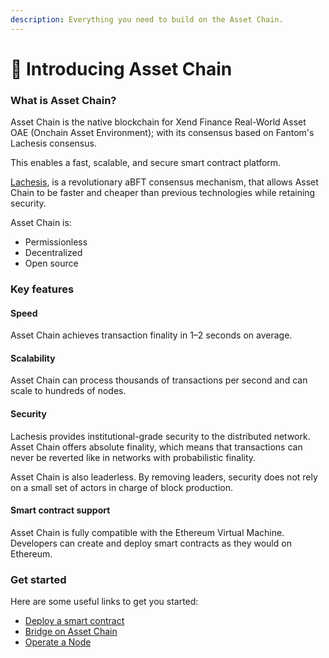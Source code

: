 ```yaml
---
description: Everything you need to build on the Asset Chain.
---
```


# 🔵 Introducing Asset Chain

### What is Asset Chain? <a href="#what-is-fantom" id="what-is-fantom"></a>

Asset Chain is the native blockchain for Xend Finance Real-World Asset OAE (Onchain Asset Environment); with its consensus based on Fantom's Lachesis consensus.&#x20;

This enables a fast, scalable, and secure smart contract platform.

[Lachesis](https://docs.fantom.foundation/technology/lachesis-abft), is a revolutionary aBFT consensus mechanism, that allows Asset Chain to be faster and cheaper than previous technologies while retaining security.

Asset Chain is:

* Permissionless
* Decentralized
* Open source

### Key features <a href="#key-features" id="key-features"></a>

#### Speed <a href="#speed" id="speed"></a>

Asset Chain achieves transaction finality in 1–2 seconds on average.

#### Scalability <a href="#scalability" id="scalability"></a>

Asset Chain can process thousands of transactions per second and can scale to hundreds of nodes.

#### Security <a href="#security" id="security"></a>

Lachesis provides institutional-grade security to the distributed network. Asset Chain offers absolute finality, which means that transactions can never be reverted like in networks with probabilistic finality.

Asset Chain is also leaderless. By removing leaders, security does not rely on a small set of actors in charge of block production.

#### Smart contract support <a href="#smart-contract-support" id="smart-contract-support"></a>

Asset Chain is fully compatible with the Ethereum Virtual Machine. Developers can create and deploy smart contracts as they would on Ethereum.

### Get started <a href="#get-started" id="get-started"></a>

Here are some useful links to get you started:

* [Deploy a smart contract](quick-start.md)
* [Bridge on Asset Chain](../tools/bridge.md)
* [Operate a Node](../tools/operate-a-node.md)
